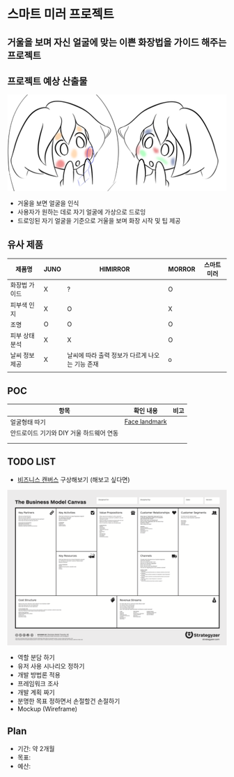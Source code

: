 # 스마트 미러 프로젝트
거울을 보며 자신 얼굴에 맞는 이쁜 화장법을 가이드 해주는 프로젝트
------------

## 프로젝트 예상 산출물

<img src="img/prototype.png">

- 거울을 보면 얼굴을 인식
- 사용자가 원하는 데로 자기 얼굴에 가상으로 드로잉
- 드로잉된 자기 얼굴을 기준으로 거울을 보며 화장 시작 및 팁 제공

## 유사 제품

| 제품명  | JUNO  | HIMIRROR  | MORROR  | 스마트 미러   |
|---|---|---|---|---|
| 화장법 가이드  | X  | ?  | O  |   |
| 피부색 인지  | X  | O  | X  |   |
| 조명  | O  | O  | O  |   |
| 피부 상태 분석  | X  | X  | O  |   |
| 날씨 정보 제공  | X  | 날씨에 따라 출력 정보가 다르게 나오는 기능 존재  | o  |   |
|   |   |   |   |   |

## POC

| 항목  | 확인 내용  | 비고  |
|---|---|---|
| 얼굴형태 따기 | [Face landmark](https://docs.opencv.org/3.4/d2/d42/tutorial_face_landmark_detection_in_an_image.html)  |   |
| 안드로이드 기기와 DIY 거울 하드웨어 연동  |   |   |
|   |   |   |
|   |   |   |

## TODO LIST

- [비즈니스 캔버스](http://blog.naver.com/PostView.nhn?blogId=whyble&logNo=220650085873) 구상해보기 (해보고 싶다면)

<img src="img/BMC.png">

- 역할 분담 하기
- 유저 사용 시나리오 정하기
- 개발 방법론 적용
- 프레임워크 조사
- 개발 계획 짜기
- 분명한 목표 정하면서 손절할건 손절하기
- Mockup (Wireframe)

## Plan

- 기간: 약 2개월
- 목표: 
- 예산: 
